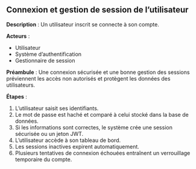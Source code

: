 ## Connexion et gestion de session de l’utilisateur

**Description** :
Un utilisateur inscrit se connecte à son compte.

**Acteurs** :

* Utilisateur
* Système d’authentification
* Gestionnaire de session

**Préambule** :
Une connexion sécurisée et une bonne gestion des sessions préviennent les accès non autorisés et protègent les données des utilisateurs.

**Étapes** :

1. L’utilisateur saisit ses identifiants.
2. Le mot de passe est haché et comparé à celui stocké dans la base de données.
3. Si les informations sont correctes, le système crée une session sécurisée ou un jeton JWT.
4. L’utilisateur accède à son tableau de bord.
5. Les sessions inactives expirent automatiquement.
6. Plusieurs tentatives de connexion échouées entraînent un verrouillage temporaire du compte.
